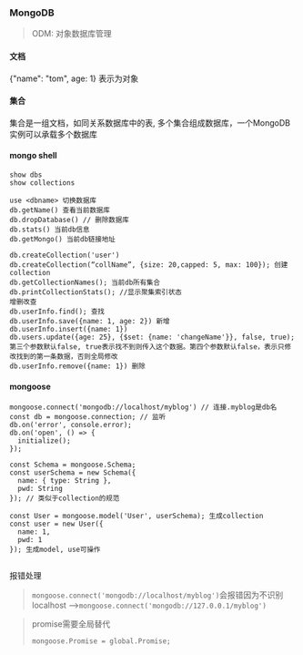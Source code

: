 ### MongoDB

> ODM: 对象数据库管理

#### 文档

{"name": "tom", age: 1} 表示为对象

#### 集合

集合是一组文档，如同关系数据库中的表, 多个集合组成数据库，一个MongoDB实例可以承载多个数据库

#### mongo shell

```
show dbs
show collections

use <dbname> 切换数据库
db.getName() 查看当前数据库
db.dropDatabase() // 删除数据库
db.stats() 当前db信息
db.getMongo() 当前db链接地址

db.createCollection('user')
db.createCollection(“collName”, {size: 20,capped: 5, max: 100}); 创建collection
db.getCollectionNames(); 当前db所有集合
db.printCollectionStats(); //显示聚集索引状态
增删改查
db.userInfo.find(); 查找
db.userInfo.save({name: 1, age: 2}) 新增
db.userInfo.insert({name: 1})
db.users.update({age: 25}, {$set: {name: 'changeName'}}, false, true); 第三个参数默认false, true表示找不到则传入这个数据。第四个参数默认false，表示只修改找到的第一条数据，否则全局修改
db.userInfo.remove({name: 1}) 删除

```



#### mongoose

```
mongoose.connect('mongodb://localhost/myblog') // 连接.myblog是db名
const db = mongoose.connection; // 监听
db.on('error', console.error);
db.on('open', () => {
  initialize();
});

const Schema = mongoose.Schema;
const userSchema = new Schema({
  name: { type: String },
  pwd: String
}); // 类似于collection的规范

const User = mongoose.model('User', userSchema); 生成collection
const user = new User({
  name: 1,
  pwd: 1
}); 生成model, use可操作


```

报错处理

> `mongoose.connect('mongodb://localhost/myblog')`会报错因为不识别localhost ——>`mongoose.connect('mongodb://127.0.0.1/myblog')`

>promise需要全局替代
>
>`mongoose.Promise = global.Promise;`

